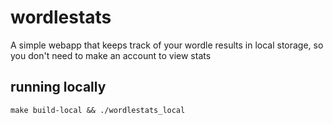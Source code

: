 # wordlestats
A simple webapp that keeps track of your wordle results in local storage, so you don't need to make an account to view stats
## running locally
```make build-local && ./wordlestats_local```